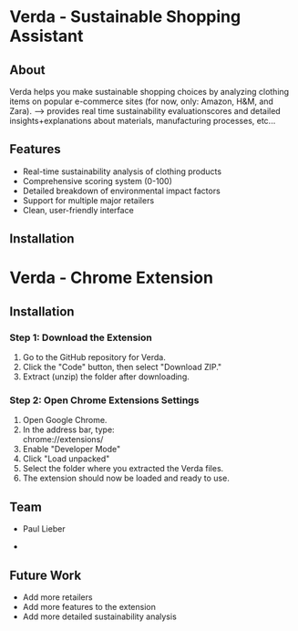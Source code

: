 # Verda - Sustainable Shopping Assistant

## About

Verda helps you make sustainable shopping choices by analyzing clothing items on popular e-commerce sites (for now, only: Amazon, H&M, and Zara). --> provides real time sustainability evaluationscores and detailed insights+explanations about materials, manufacturing processes, etc...

## Features

- Real-time sustainability analysis of clothing products
- Comprehensive scoring system (0-100)
- Detailed breakdown of environmental impact factors
- Support for multiple major retailers
- Clean, user-friendly interface

## Installation

# Verda - Chrome Extension  

## Installation  

### Step 1: Download the Extension  
1. Go to the GitHub repository for Verda.  
2. Click the "Code" button, then select "Download ZIP."  
3. Extract (unzip) the folder after downloading.  

### Step 2: Open Chrome Extensions Settings  
1. Open Google Chrome.  
2. In the address bar, type:  
chrome://extensions/
3. Enable "Developer Mode"
4. Click "Load unpacked"  
5. Select the folder where you extracted the Verda files.  
6. The extension should now be loaded and ready to use.  

## Team

- Paul Lieber

- 

## Future Work

- Add more retailers
- Add more features to the extension
- Add more detailed sustainability analysis

